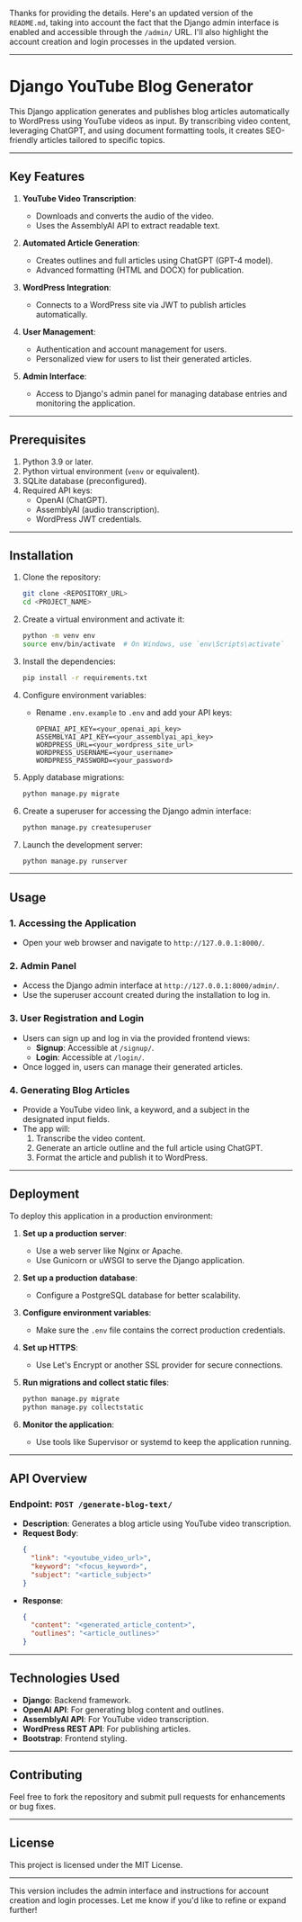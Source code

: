 Thanks for providing the details. Here's an updated version of the `README.md`, taking into account the fact that the Django admin interface is enabled and accessible through the `/admin/` URL. I'll also highlight the account creation and login processes in the updated version.

---

# Django YouTube Blog Generator

This Django application generates and publishes blog articles automatically to WordPress using YouTube videos as input. By transcribing video content, leveraging ChatGPT, and using document formatting tools, it creates SEO-friendly articles tailored to specific topics.

---

## Key Features

1. **YouTube Video Transcription**:
   - Downloads and converts the audio of the video.
   - Uses the AssemblyAI API to extract readable text.

2. **Automated Article Generation**:
   - Creates outlines and full articles using ChatGPT (GPT-4 model).
   - Advanced formatting (HTML and DOCX) for publication.

3. **WordPress Integration**:
   - Connects to a WordPress site via JWT to publish articles automatically.

4. **User Management**:
   - Authentication and account management for users.
   - Personalized view for users to list their generated articles.

5. **Admin Interface**:
   - Access to Django's admin panel for managing database entries and monitoring the application.

---

## Prerequisites

1. Python 3.9 or later.
2. Python virtual environment (`venv` or equivalent).
3. SQLite database (preconfigured).
4. Required API keys:
   - OpenAI (ChatGPT).
   - AssemblyAI (audio transcription).
   - WordPress JWT credentials.

---

## Installation

1. Clone the repository:
   ```bash
   git clone <REPOSITORY_URL>
   cd <PROJECT_NAME>
   ```

2. Create a virtual environment and activate it:
   ```bash
   python -m venv env
   source env/bin/activate  # On Windows, use `env\Scripts\activate`
   ```

3. Install the dependencies:
   ```bash
   pip install -r requirements.txt
   ```

4. Configure environment variables:
   - Rename `.env.example` to `.env` and add your API keys:
     ```
     OPENAI_API_KEY=<your_openai_api_key>
     ASSEMBLYAI_API_KEY=<your_assemblyai_api_key>
     WORDPRESS_URL=<your_wordpress_site_url>
     WORDPRESS_USERNAME=<your_username>
     WORDPRESS_PASSWORD=<your_password>
     ```

5. Apply database migrations:
   ```bash
   python manage.py migrate
   ```

6. Create a superuser for accessing the Django admin interface:
   ```bash
   python manage.py createsuperuser
   ```

7. Launch the development server:
   ```bash
   python manage.py runserver
   ```

---

## Usage

### 1. Accessing the Application
- Open your web browser and navigate to `http://127.0.0.1:8000/`.

### 2. Admin Panel
- Access the Django admin interface at `http://127.0.0.1:8000/admin/`.
- Use the superuser account created during the installation to log in.

### 3. User Registration and Login
- Users can sign up and log in via the provided frontend views:
  - **Signup**: Accessible at `/signup/`.
  - **Login**: Accessible at `/login/`.
- Once logged in, users can manage their generated articles.

### 4. Generating Blog Articles
- Provide a YouTube video link, a keyword, and a subject in the designated input fields.
- The app will:
  1. Transcribe the video content.
  2. Generate an article outline and the full article using ChatGPT.
  3. Format the article and publish it to WordPress.

---

## Deployment

To deploy this application in a production environment:

1. **Set up a production server**:
   - Use a web server like Nginx or Apache.
   - Use Gunicorn or uWSGI to serve the Django application.

2. **Set up a production database**:
   - Configure a PostgreSQL database for better scalability.

3. **Configure environment variables**:
   - Make sure the `.env` file contains the correct production credentials.

4. **Set up HTTPS**:
   - Use Let's Encrypt or another SSL provider for secure connections.

5. **Run migrations and collect static files**:
   ```bash
   python manage.py migrate
   python manage.py collectstatic
   ```

6. **Monitor the application**:
   - Use tools like Supervisor or systemd to keep the application running.

---

## API Overview

### Endpoint: `POST /generate-blog-text/`
- **Description**: Generates a blog article using YouTube video transcription.
- **Request Body**:
  ```json
  {
    "link": "<youtube_video_url>",
    "keyword": "<focus_keyword>",
    "subject": "<article_subject>"
  }
  ```
- **Response**:
  ```json
  {
    "content": "<generated_article_content>",
    "outlines": "<article_outlines>"
  }
  ```

---

## Technologies Used

- **Django**: Backend framework.
- **OpenAI API**: For generating blog content and outlines.
- **AssemblyAI API**: For YouTube video transcription.
- **WordPress REST API**: For publishing articles.
- **Bootstrap**: Frontend styling.

---

## Contributing

Feel free to fork the repository and submit pull requests for enhancements or bug fixes.

---

## License

This project is licensed under the MIT License.

---

This version includes the admin interface and instructions for account creation and login processes. Let me know if you'd like to refine or expand further!
